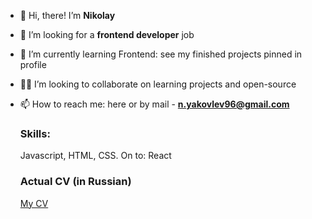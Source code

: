 - 👋 Hi, there! I’m **Nikolay**
- 👀 I’m looking for a **frontend developer** job
- 🌱 I’m currently learning Frontend: see my finished projects pinned in profile 
- 🤝🏻 I’m looking to collaborate on learning projects and open-source
- 📫 How to reach me: here or by mail - **n.yakovlev96@gmail.com**

  ### Skills: 
  Javascript, HTML, CSS. On to: React
  
  ### Actual CV (in Russian)
  [My CV](https://cv.hexlet.io/resumes/549)

<!---
niyak93rus/niyak93rus is a ✨ special ✨ repository because its `README.md` (this file) appears on your GitHub profile.
You can click the Preview link to take a look at your changes.
--->
